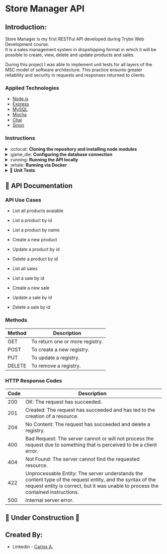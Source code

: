 # Store Manager API

## Introduction:

Store Manager is my first RESTFul API developed during Trybe Web Development course. <br />
It is a sales management system in dropshipping format in which it will be possible to create, view, delete and update products and sales.<br />

During this project I was able to implement unit tests for all layers of the MSC model of software architecture. 
This practice ensures greater reliability and security in requests and responses returned to clients.


### Applied Technologies

<ul>
    <li><a href="https://nodejs.org/en/">Node.js<a/></li>
    <li><a href="https://expressjs.com/">Express<a/></li>
    <li><a href="https://www.mysql.com/">MySQL<a/></li>
    <li><a href="https://mochajs.org/">Mocha<a/></li>
    <li><a href="https://www.chaijs.com/">Chai<a/></li>
    <li><a href="https://sinonjs.org/">Sinon<a/></li>
  </ul>
 
### Instructions

<div>
  <details>
  <summary>:octocat: <strong>Cloning the repository and installing node modules</strong></summary>

  1. Clone the repository

  - `git clone git@github.com:carlosaflach/Store-Manager.git`;

  - Enter in the folder that was created in the cloning process:
    - `cd Store-Manager`;

  2. Install the dependencies

  - `npm install` ou `npm i`;
  </details>
  <details>
  <summary>:game_die: <strong>Configuring the database connection</strong></summary>

  1. Creating the configuration file
  
  - Create an .env file in the project root:
    - `touch .env`;
    
  - Place the following information in the .env file and replace with your credentials:    
    ```
    MYSQL_HOST=localhost
    MYSQL_USER=yourUser
    MYSQL_PASSWORD=yourPassword
    MYSQL_DATABASE=StoreManager
    PORT=3000
    ```
   >NOTE: You will need to create a local database to use this API. In this manual, I called the database name as StoreManager, but you can call it whatever you want. It's just important that you make sure to create one database and configure it at the .env file to the API work properly.
  </details>
  
  <details>
  <summary>:running: <strong>Running the API locally</strong></summary>
  
  - Run the following command in the terminal from the project root::
  
    - `npm start`;
    
  </details>
  
  <details>
  <summary>:whale: <strong>Running via Docker</strong></summary><br>
  <p>If you wanted and have the knowledge of how to use it, there is a file <em><strong>docker-compose</strong></em> in the root of the project, follow the commands create and access the containers:</p>
  
  - At the root of the project run the following command:
  
    - `docker-compose up -d`;
    
  - To access the container terminal, run the following command:
  
    - `docker container exec -it store_manager bash`;
  
  - To close the container terminal, run the command:
  
    - `exit`;
    
  - If you are no longer using containers, run the following command:
  
    - `docker-compose down`;
  </details>
  
  <details>
  <summary>🧪 <strong>Unit Tests</strong></summary><br>
  <p>To see the test coverage of the MSC architecture model:</p>
  
  - Run the following command:
  
    - `npm run test:mocha`;
   
   >NOTE: If you are running the API via docker, run the above command inside the container.
    
  </details>
 
## 📃 API Documentation

### API Use Cases

- List all products avaiable
- List a product by id
- List a product by name
- Create a new product
- Update a product by id
- Delete a product by id

- List all sales
- List a sale by id
- Create a new sale
- Update a sale by id
- Delete a sale by id

    
### Methods
    
| Method | Description                                            |
|--------|-------------------------------------------------------|
| GET    | To return one or more registry.          |
| POST   | To create a new registry.                |
| PUT    | To update a registry. |
| DELETE | To remove a registry.                        |
 
### HTTP Response Codes

| Code | Description                                                 |
|--------|-----------------------------------------------------------|
| 200    | OK: The request has succeeded.                     |
| 201    | Created: The request has succeeded and has led to the creation of a resource.                        |
| 204    | No Content: The request has succeeded and delete a registry.                            |
| 400    | Bad Request: The server cannot or will not process the request due to something that is perceived to be a client error.                   |
| 404    | Not Found: The server cannot find the requested resource.                       |
| 422    | Unprocessable Entity: The server understands the content type of the request entity, and the syntax of the request entity is correct, but it was unable to process the contained instructions. |
| 500    | Internal server error.                                    |

## 🚧 Under Construction 🚧

## Created By:

- Linkedin - [Carlos A.](https://www.linkedin.com/in/carlosafonsoflach/)
